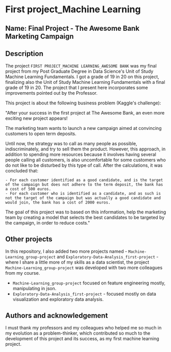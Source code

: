 # First project_Machine Learning

## Name: Final Project - The Awesome Bank Marketing Campaign

## Description

The project `FIRST PROJECT_MACHINE LEARNING_AWESOME BANK` was my final project from my Post Graduate Degree in Data Science's Unit of Study Machine Learning Fundamentals. I got a grade of 19 in 20 on this project, finalizing also the Unit of Study Machine Learning Fundamentals with a final grade of 19 in 20. The project that I present here incorporates some improvements pointed out by the Professor. 

This project is about the following business problem (Kaggle's challenge):

"After your success in the first project at The Awesome Bank, an even more exciting new project appears!

The marketing team wants to launch a new campaign aimed at convincing customers to open term deposits.

Until now, the strategy was to call as many people as possible, indiscriminately, and try to sell them the product. However, this approach, in addition to spending more resources because it involves having several people calling all customers, is also uncomfortable for some customers who do not like to be disturbed by this type of call. After the calculations, it was concluded that:

    - For each customer identified as a good candidate, and is the target of the campaign but does not adhere to the term deposit, the bank has a cost of 500 euros.
    - For each customer who is identified as a candidate, and as such is not the target of the campaign but was actually a good candidate and would join, the bank has a cost of 2000 euros.

The goal of this project was to based on this information, help the marketing team by creating a model that selects the best candidates to be targeted by the campaign, in order to reduce costs."


## Other projects

In this repository, I also added two more projects named - `Machine-Learning_group-project` and `Exploratory-Data-Analysis_first-project` - where I share a little more of my skills as a data scientist, the project `Machine-Learning_group-project` was developed with two more colleagues from my course. 
- `Machine-Learning_group-project` focused on feature engineering mostly, manipulating in json. 
- `Exploratory-Data-Analysis_first-project` - focused mostly on data visualization and exploratory data analysis. 


## Authors and acknowledgement
I must thank my professors and my colleagues who helped me so much in my evolution as a problem-thinker, which contributed so much to the development of this project and its success, as my first machine learning project. 
